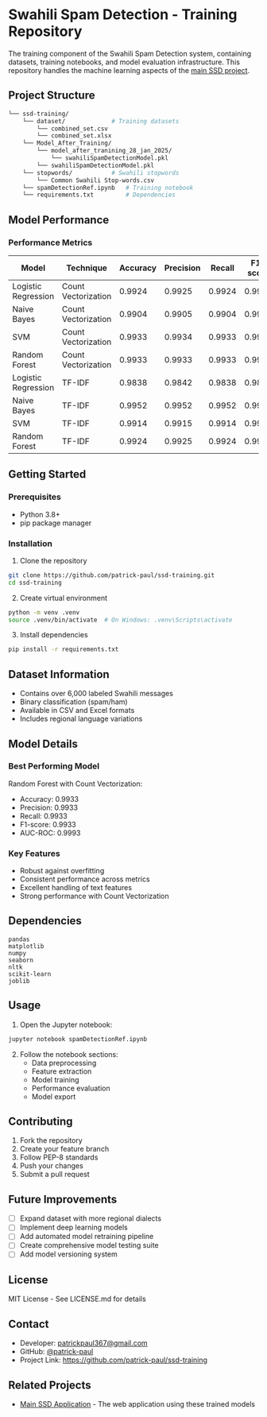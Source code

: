 # Swahili Spam Detection - Training Repository

The training component of the Swahili Spam Detection system, containing datasets, training notebooks, and model evaluation infrastructure. This repository handles the machine learning aspects of the [main SSD project](https://github.com/patrick-paul/ssd).

## Project Structure

```bash
└── ssd-training/
    └── dataset/             # Training datasets
        └── combined_set.csv
        └── combined_set.xlsx
    └── Model_After_Training/
        └── model_after_tranining_28_jan_2025/
            └── swahiliSpamDetectionModel.pkl
        └── swahiliSpamDetectionModel.pkl
    └── stopwords/           # Swahili stopwords
        └── Common Swahili Stop-words.csv
    └── spamDetectionRef.ipynb   # Training notebook
    └── requirements.txt         # Dependencies
```

## Model Performance

### Performance Metrics

| Model                | Technique           | Accuracy | Precision | Recall | F1-score | AUC-ROC |
|---------------------|---------------------|----------|-----------|--------|----------|---------|
| Logistic Regression | Count Vectorization | 0.9924   | 0.9925    | 0.9924 | 0.9923   | 0.9996  |
| Naive Bayes         | Count Vectorization | 0.9904   | 0.9905    | 0.9904 | 0.9905   | 0.9988  |
| SVM                 | Count Vectorization | 0.9933   | 0.9934    | 0.9933 | 0.9933   | 0.9995  |
| Random Forest       | Count Vectorization | 0.9933   | 0.9933    | 0.9933 | 0.9933   | 0.9993  |
| Logistic Regression | TF-IDF              | 0.9838   | 0.9842    | 0.9838 | 0.9837   | 0.9995  |
| Naive Bayes         | TF-IDF              | 0.9952   | 0.9952    | 0.9952 | 0.9952   | 0.9985  |
| SVM                 | TF-IDF              | 0.9914   | 0.9915    | 0.9914 | 0.9914   | 0.9999  |
| Random Forest       | TF-IDF              | 0.9924   | 0.9925    | 0.9924 | 0.9923   | 0.9998  |

## Getting Started

### Prerequisites
- Python 3.8+
- pip package manager

### Installation

1. Clone the repository
```bash
git clone https://github.com/patrick-paul/ssd-training.git
cd ssd-training
```

2. Create virtual environment
```bash
python -m venv .venv
source .venv/bin/activate  # On Windows: .venv\Scripts\activate
```

3. Install dependencies
```bash
pip install -r requirements.txt
```

## Dataset Information

- Contains over 6,000 labeled Swahili messages
- Binary classification (spam/ham)
- Available in CSV and Excel formats
- Includes regional language variations

## Model Details

### Best Performing Model
Random Forest with Count Vectorization:
- Accuracy: 0.9933
- Precision: 0.9933
- Recall: 0.9933
- F1-score: 0.9933
- AUC-ROC: 0.9993

### Key Features
- Robust against overfitting
- Consistent performance across metrics
- Excellent handling of text features
- Strong performance with Count Vectorization

## Dependencies

```
pandas
matplotlib
numpy
seaborn
nltk
scikit-learn
joblib
```

## Usage

1. Open the Jupyter notebook:
```bash
jupyter notebook spamDetectionRef.ipynb
```

2. Follow the notebook sections:
   - Data preprocessing
   - Feature extraction
   - Model training
   - Performance evaluation
   - Model export

## Contributing

1. Fork the repository
2. Create your feature branch
3. Follow PEP-8 standards
4. Push your changes
5. Submit a pull request

## Future Improvements

- [ ] Expand dataset with more regional dialects
- [ ] Implement deep learning models
- [ ] Add automated model retraining pipeline
- [ ] Create comprehensive model testing suite
- [ ] Add model versioning system

## License

MIT License - See LICENSE.md for details

## Contact

- Developer: patrickpaul367@gmail.com
- GitHub: [@patrick-paul](https://github.com/patrick-paul)
- Project Link: https://github.com/patrick-paul/ssd-training

## Related Projects

- [Main SSD Application](https://github.com/patrick-paul/ssd) - The web application using these trained models